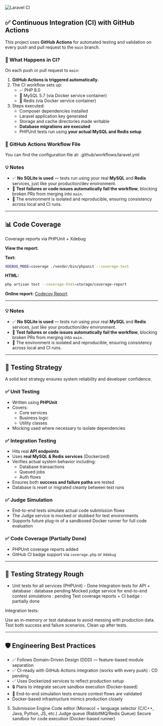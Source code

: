 ![Laravel CI](https://github.com/shaonmajumder/competitive-programming-platform/actions/workflows/laravel.yml/badge.svg)

## ✅ Continuous Integration (CI) with GitHub Actions

This project uses **GitHub Actions** for automated testing and validation on every push and pull request to the `main` branch.

### 🔄 What Happens in CI?

On each push or pull request to `main`:

1. **GitHub Actions is triggered automatically.**
2. The CI workflow sets up:
    - ✅ PHP 8.0
    - 🐬 MySQL 5.7 (via Docker service container)
    - 🚀 Redis (via Docker service container)
3. Steps executed:
    - Composer dependencies installed
    - Laravel application key generated
    - Storage and cache directories made writable
    - **Database migrations are executed**
    - PHPUnit tests run using **your actual MySQL and Redis setup**

### 📁 GitHub Actions Workflow File

You can find the configuration file at: .github/workflows/laravel.yml

### 💡 Notes

-   ✅ **No SQLite is used** — tests run using your real **MySQL** and **Redis** services, just like your production/dev environment.
-   🧪 **Test failures or code issues automatically fail the workflow**, blocking broken PRs from merging into `main`.
-   🧹 The environment is isolated and reproducible, ensuring consistency across local and CI runs.

---

## 📊 Code Coverage

Coverage reports via PHPUnit + Xdebug

**View the report:**

**Text:**

```bash
XDEBUG_MODE=coverage ./vendor/bin/phpunit --coverage-text
```

**HTML:**

```bash
php artisan test --coverage-html=storage/coverage-report
```

**Online report:** [Codecov Report](https://app.codecov.io/gh/ShaonMajumder/competitive-programming-platform)

---

### 💡 Notes

-   ✅ **No SQLite is used** — tests run using your real **MySQL** and **Redis** services, just like your production/dev environment.
-   🧪 **Test failures or code issues automatically fail the workflow**, blocking broken PRs from merging into `main`.
-   🧹 The environment is isolated and reproducible, ensuring consistency across local and CI runs.

---

## 🧪 Testing Strategy

A solid test strategy ensures system reliability and developer confidence.

### ✅ Unit Testing

-   Written using **PHPUnit**
-   Covers:
    -   Core services
    -   Business logic
    -   Utility classes
-   Mocking used where necessary to isolate dependencies

### ✅ Integration Testing

-   Hits real **API endpoints**
-   Uses **real MySQL & Redis services** (Dockerized)
-   Verifies actual system behavior including:
    -   Database transactions
    -   Queued jobs
    -   Auth flows
-   Ensures both **success and failure paths** are tested
-   Database is reset or migrated cleanly between test runs

### ✅ Judge Simulation

-   End-to-end tests simulate actual code submission flows
-   The Judge service is mocked or stubbed for test environments
-   Supports future plug-in of a sandboxed Docker runner for full code evaluation

### ✅ Code Coverage (Partially Done)

-   PHPUnit coverage reports added
-   GitHub CI badge support via `coverage.php` or `Xdebug`

---

## 🧪 Testing Strategy Rough

-   Unit tests for all services (PHPUnit) - Done
    Integration tests for API + database : database pending
    Mocked judge service for end-to-end contest simulations : pending
    Test coverage reports + CI badge : partially done

Integration tests:

Use an in-memory or test database to avoid messing with production data.
Test both success and failure scenarios.
Clean up after tests.

---

## 🛡️ Engineering Best Practices

-   ✅ Follows Domain-Driven Design (DDD) — feature-based module separation
-   ✅ CI-ready with GitHub Actions integration (works with every push) : CD pending
-   ✅ Uses Dockerized services to reflect production setup
-   🔒 Plans to integrate secure sandbox execution (Docker-based)
-   🧪 End-to-end simulation tests ensure contest flows are validated
-   Docker-based infrastructure mimics production closely

5. Submission Engine
   Code editor (Monaco) + language selector (C/C++, Java, Python, JS, etc.)
   Judge queue (RabbitMQ/Redis Queue)
   Secure sandbox for code execution (Docker-based runner)
